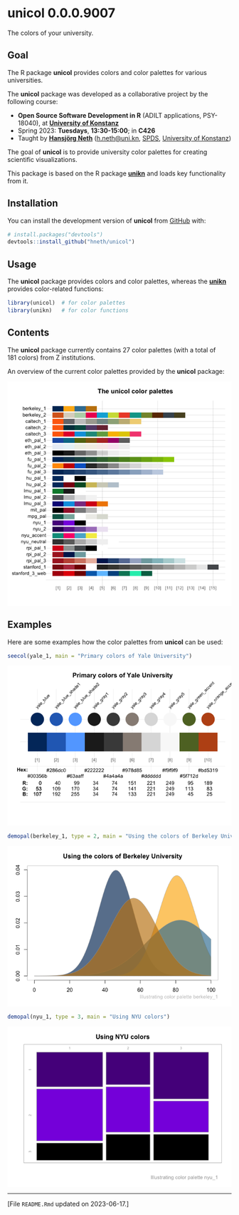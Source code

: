 
<!-- README.md is generated from README.Rmd. Please always edit the .Rmd file (and generate the .md file from it) -->

# unicol 0.0.0.9007

<!-- badges: start -->
<!-- badges: end -->

The colors of your university.

## Goal

The R package **unicol** provides colors and color palettes for various
universities.

<!-- Course coordinates: -->

The **unicol** package was developed as a collaborative project by the
following course:

- **Open Source Software Development in R** (ADILT applications,
  PSY-18040), at **[University of
  Konstanz](https://www.uni-konstanz.de/en/)**  
- Spring 2023: **Tuesdays**, **13:30-15:00**; in **C426**
- Taught by **[Hansjörg Neth](https://neth.de/)** (<h.neth@uni.kn>,
  [SPDS](https://www.spds.uni-konstanz.de/), [University of
  Konstanz](https://www.uni-konstanz.de/en/))

<!-- Goal: -->

The goal of **unicol** is to provide university color palettes for
creating scientific visualizations.

This package is based on the R package
**[unikn](https://CRAN.R-project.org/package=unikn)** and loads key
functionality from it.

## Installation

You can install the development version of **unicol** from
[GitHub](https://github.com/) with:

``` r
# install.packages("devtools")
devtools::install_github("hneth/unicol")
```

## Usage

The **unicol** package provides colors and color palettes, whereas the
**[unikn](https://CRAN.R-project.org/package=unikn)** provides
color-related functions:

``` r
library(unicol)  # for color palettes
library(unikn)   # for color functions
```

## Contents

<!-- A list of all unicol palettes: -->

The **unicol** package currently contains 27 color palettes (with a
total of 181 colors) from Z institutions.

An overview of the current color palettes provided by the **unicol**
package:

<img src="man/figures/README-show-contents-1.png" width="600px" style="display: block; margin: auto;" />

## Examples

Here are some examples how the color palettes from **unicol** can be
used:

``` r
seecol(yale_1, main = "Primary colors of Yale University")
```

<img src="man/figures/README-examples-1.png" width="600px" style="display: block; margin: auto;" />

``` r
demopal(berkeley_1, type = 2, main = "Using the colors of Berkeley University")
```

<img src="man/figures/README-examples-2.png" width="600px" style="display: block; margin: auto;" />

``` r
demopal(nyu_1, type = 3, main = "Using NYU colors")
```

<img src="man/figures/README-examples-3.png" width="600px" style="display: block; margin: auto;" />

------------------------------------------------------------------------

<!-- Footer: -->

\[File `README.Rmd` updated on 2023-06-17.\]

<!-- eof. -->
